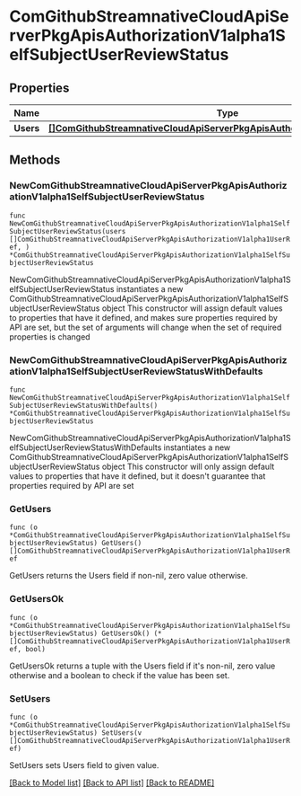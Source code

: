 # ComGithubStreamnativeCloudApiServerPkgApisAuthorizationV1alpha1SelfSubjectUserReviewStatus

## Properties

Name | Type | Description | Notes
------------ | ------------- | ------------- | -------------
**Users** | [**[]ComGithubStreamnativeCloudApiServerPkgApisAuthorizationV1alpha1UserRef**](ComGithubStreamnativeCloudApiServerPkgApisAuthorizationV1alpha1UserRef.md) |  | 

## Methods

### NewComGithubStreamnativeCloudApiServerPkgApisAuthorizationV1alpha1SelfSubjectUserReviewStatus

`func NewComGithubStreamnativeCloudApiServerPkgApisAuthorizationV1alpha1SelfSubjectUserReviewStatus(users []ComGithubStreamnativeCloudApiServerPkgApisAuthorizationV1alpha1UserRef, ) *ComGithubStreamnativeCloudApiServerPkgApisAuthorizationV1alpha1SelfSubjectUserReviewStatus`

NewComGithubStreamnativeCloudApiServerPkgApisAuthorizationV1alpha1SelfSubjectUserReviewStatus instantiates a new ComGithubStreamnativeCloudApiServerPkgApisAuthorizationV1alpha1SelfSubjectUserReviewStatus object
This constructor will assign default values to properties that have it defined,
and makes sure properties required by API are set, but the set of arguments
will change when the set of required properties is changed

### NewComGithubStreamnativeCloudApiServerPkgApisAuthorizationV1alpha1SelfSubjectUserReviewStatusWithDefaults

`func NewComGithubStreamnativeCloudApiServerPkgApisAuthorizationV1alpha1SelfSubjectUserReviewStatusWithDefaults() *ComGithubStreamnativeCloudApiServerPkgApisAuthorizationV1alpha1SelfSubjectUserReviewStatus`

NewComGithubStreamnativeCloudApiServerPkgApisAuthorizationV1alpha1SelfSubjectUserReviewStatusWithDefaults instantiates a new ComGithubStreamnativeCloudApiServerPkgApisAuthorizationV1alpha1SelfSubjectUserReviewStatus object
This constructor will only assign default values to properties that have it defined,
but it doesn't guarantee that properties required by API are set

### GetUsers

`func (o *ComGithubStreamnativeCloudApiServerPkgApisAuthorizationV1alpha1SelfSubjectUserReviewStatus) GetUsers() []ComGithubStreamnativeCloudApiServerPkgApisAuthorizationV1alpha1UserRef`

GetUsers returns the Users field if non-nil, zero value otherwise.

### GetUsersOk

`func (o *ComGithubStreamnativeCloudApiServerPkgApisAuthorizationV1alpha1SelfSubjectUserReviewStatus) GetUsersOk() (*[]ComGithubStreamnativeCloudApiServerPkgApisAuthorizationV1alpha1UserRef, bool)`

GetUsersOk returns a tuple with the Users field if it's non-nil, zero value otherwise
and a boolean to check if the value has been set.

### SetUsers

`func (o *ComGithubStreamnativeCloudApiServerPkgApisAuthorizationV1alpha1SelfSubjectUserReviewStatus) SetUsers(v []ComGithubStreamnativeCloudApiServerPkgApisAuthorizationV1alpha1UserRef)`

SetUsers sets Users field to given value.



[[Back to Model list]](../README.md#documentation-for-models) [[Back to API list]](../README.md#documentation-for-api-endpoints) [[Back to README]](../README.md)


